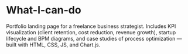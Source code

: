 # What-I-can-do
Portfolio landing page for a freelance business strategist. Includes KPI visualization (client retention, cost reduction, revenue growth), startup lifecycle and BPM diagrams, and case studies of process optimization — built with HTML, CSS, JS, and Chart.js.
